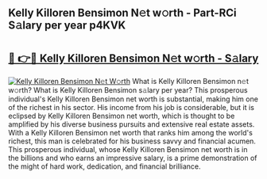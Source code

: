## Kelly Killoren Bensimon N𝚎t w𝚘rth - Part-RCi S𝚊lary per year p4KVK

# <h2><a href="http://gc2bch7.nevu.top/?p=Kelly+Killoren+Bensimon">🔗 👉🔴 Kelly Killoren Bensimon N𝚎t w𝚘rth - S𝚊lary</a></h2>

[![Kelly Killoren Bensimon N𝚎t W𝚘rth](https://i.imgur.com/Oavwk0R.jpeg)](http://gc2bch7.nevu.top/?p=Kelly+Killoren+Bensimon)
What is Kelly Killoren Bensimon n𝚎t w𝚘rth? What is Kelly Killoren Bensimon s𝚊lary per year?
This prosperous individual's Kelly Killoren Bensimon net worth is substantial, making him one of the richest in his sector. His income from his job is considerable, but it is eclipsed by Kelly Killoren Bensimon net worth, which is thought to be amplified by his diverse business pursuits and extensive real estate assets. With a Kelly Killoren Bensimon net worth that ranks him among the world's richest, this man is celebrated for his business savvy and financial acumen. This prosperous individual, whose Kelly Killoren Bensimon net worth is in the billions and who earns an impressive salary, is a prime demonstration of the might of hard work, dedication, and financial brilliance.
